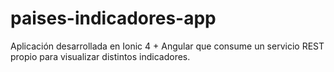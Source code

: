 # paises-indicadores-app
Aplicación desarrollada en Ionic 4 + Angular que consume un servicio REST propio para visualizar distintos indicadores.
